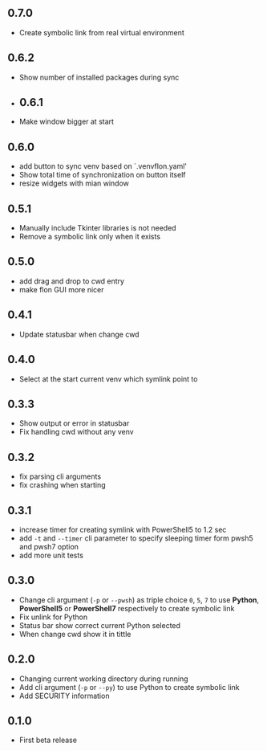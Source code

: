 ## 0.7.0
* Create symbolic link from real virtual environment

## 0.6.2
* Show number of installed packages during sync

* ## 0.6.1
* Make window bigger at start

## 0.6.0
* add button to sync venv based on `.venvflon.yaml'
* Show total time of synchronization on button itself
* resize widgets with mian window

## 0.5.1
* Manually include Tkinter libraries is not needed
* Remove a symbolic link only when it exists

## 0.5.0
* add drag and drop to cwd entry
* make flon GUI more nicer

## 0.4.1
* Update statusbar when change cwd

## 0.4.0
* Select at the start current venv which symlink point to

## 0.3.3
* Show output or error in statusbar
* Fix handling cwd without any venv

## 0.3.2
* fix parsing cli arguments
* fix crashing when starting

## 0.3.1
* increase timer for creating symlink with PowerShell5 to 1.2 sec
* add `-t` and `--timer` cli parameter to specify sleeping timer form pwsh5 and pwsh7 option
* add more unit tests

## 0.3.0
* Change cli argument (`-p` or `--pwsh`) as triple choice `0`, `5`, `7` to use **Python**, **PowerShell5** or **PowerShell7** respectively to create symbolic link
* Fix unlink for Python
* Status bar show correct current Python selected
* When change cwd show it in tittle

## 0.2.0
* Changing current working directory during running
* Add cli argument (`-p` or `--py`) to use Python to create symbolic link
* Add SECURITY information

## 0.1.0
* First beta release
